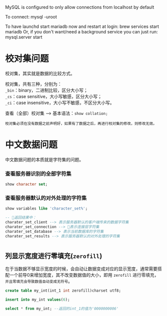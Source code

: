 MySQL is configured to only allow connections from localhost by default

To connect:
    mysql -uroot

To have launchd start mariadb now and restart at login:
  brew services start mariadb
Or, if you don't want/need a background service you can just run:
  mysql.server start



# 校对集问题

校对集，其实就是数据的比较方式。

校对集，共有三种，分别为：   
`_bin`：binary，二进制比较，区分大小写；  
`_cs`：case sensitive，大小写敏感，区分大小写；   
`_ci`：case insensitive，大小写不敏感，不区分大小写。   

查看（全部）校对集 –> 基本语法：`show collation;`   

`校对集必须在没有数据之前声明好，如果有了数据之后，再进行校对集的修改，则修改无效。`


# 中文数据问题

中文数据问题的本质就是字符集的问题。

### 查看服务器识别的全部字符集
```sql
show character set;
```   

### 查看服务器默认的对外处理的字符集
```sql
show variables like 'character_set%';

-- 返回结果中：
charater_set_client --> 表示服务器默认的客户端传来的数据字符集
charater_set_connection --> 表示连接层字符集
charater_set_database --> 表示当前数据库的字符集
charater_set_results --> 表示服务器默认的对外处理的字符集
```


# 
## 列显示宽度进行零填充(`zerofill`)
在于当数据不够显示宽度的时候，会自动让数据变成对应的显示宽度，通常需要搭配一个前导0来增加宽度，其不改变数据值的大小，即用 `zerofill` 进行零填充，`并且零填充会导致数值自动变成无符号`。
```sql
create table my_int(int_1 int zerofill)charset utf8;

insert into my_int values(6);

select * from my_int; --返回的int_1的值为'0000000006'
```